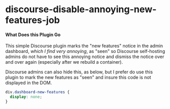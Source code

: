 # discourse-disable-annoying-new-features-job

#### What Does this Plugin Go

This simple Discourse plugin marks the "new features" notice in the admin dashboard, *which I find very annoying*, as "seen" so Discourse self-hosting admins do not have to see this annoying notice and dismiss the notice over and over again (especially after we rebuild a container).

Discourse admins can also hide this, as below, but I prefer do use this plugin to mark the new features as "seen" and insure this code is not displayed in the DOM.

```css
div.dashboard-new-features {
  display: none;
}
```